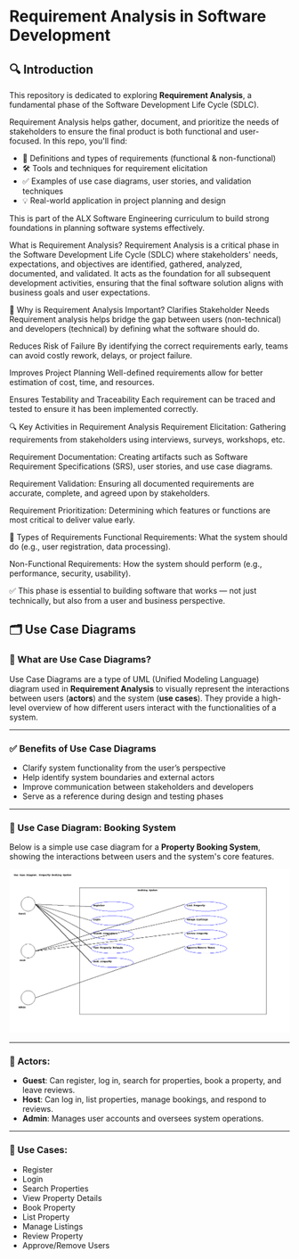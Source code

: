  # Requirement Analysis in Software Development

## 🔍 Introduction

This repository is dedicated to exploring **Requirement Analysis**, a fundamental phase of the Software Development Life Cycle (SDLC).

Requirement Analysis helps gather, document, and prioritize the needs of stakeholders to ensure the final product is both functional and user-focused. In this repo, you'll find:

- 📌 Definitions and types of requirements (functional & non-functional)
- 🛠️ Tools and techniques for requirement elicitation
- ✅ Examples of use case diagrams, user stories, and validation techniques
- 💡 Real-world application in project planning and design

This is part of the ALX Software Engineering curriculum to build strong foundations in planning software systems effectively.

 What is Requirement Analysis?
Requirement Analysis is a critical phase in the Software Development Life Cycle (SDLC) where stakeholders' needs, expectations, and objectives are identified, gathered, analyzed, documented, and validated. It acts as the foundation for all subsequent development activities, ensuring that the final software solution aligns with business goals and user expectations.

📌 Why is Requirement Analysis Important?
Clarifies Stakeholder Needs
Requirement analysis helps bridge the gap between users (non-technical) and developers (technical) by defining what the software should do.

Reduces Risk of Failure
By identifying the correct requirements early, teams can avoid costly rework, delays, or project failure.

Improves Project Planning
Well-defined requirements allow for better estimation of cost, time, and resources.

Ensures Testability and Traceability
Each requirement can be traced and tested to ensure it has been implemented correctly.

🔍 Key Activities in Requirement Analysis
Requirement Elicitation: Gathering requirements from stakeholders using interviews, surveys, workshops, etc.

Requirement Documentation: Creating artifacts such as Software Requirement Specifications (SRS), user stories, and use case diagrams.

Requirement Validation: Ensuring all documented requirements are accurate, complete, and agreed upon by stakeholders.

Requirement Prioritization: Determining which features or functions are most critical to deliver value early.

🧩 Types of Requirements
Functional Requirements: What the system should do (e.g., user registration, data processing).

Non-Functional Requirements: How the system should perform (e.g., performance, security, usability).

✅ This phase is essential to building software that works — not just technically, but also from a user and business perspective.

## 🗂️ Use Case Diagrams

### 📌 What are Use Case Diagrams?

Use Case Diagrams are a type of UML (Unified Modeling Language) diagram used in **Requirement Analysis** to visually represent the interactions between users (**actors**) and the system (**use cases**). They provide a high-level overview of how different users interact with the functionalities of a system.

---

### ✅ **Benefits of Use Case Diagrams**

- Clarify system functionality from the user’s perspective  
- Help identify system boundaries and external actors  
- Improve communication between stakeholders and developers  
- Serve as a reference during design and testing phases

---

### 💼 Use Case Diagram: Booking System

Below is a simple use case diagram for a **Property Booking System**, showing the interactions between users and the system's core features.

![Booking System Use Case Diagram](alx-booking-uc.png)

---

### 🧍‍ Actors:
- **Guest**: Can register, log in, search for properties, book a property, and leave reviews.  
- **Host**: Can log in, list properties, manage bookings, and respond to reviews.  
- **Admin**: Manages user accounts and oversees system operations.

---

### 🔄 Use Cases:
- Register
- Login
- Search Properties
- View Property Details
- Book Property
- List Property
- Manage Listings
- Review Property
- Approve/Remove Users
